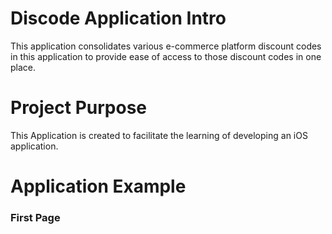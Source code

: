 # Discode Application Intro
This application consolidates various e-commerce platform discount codes in this application to provide ease of access to those discount codes in one place. 

# Project Purpose
This Application is created to facilitate the learning of developing an iOS application. 

# Application Example 
### First Page
